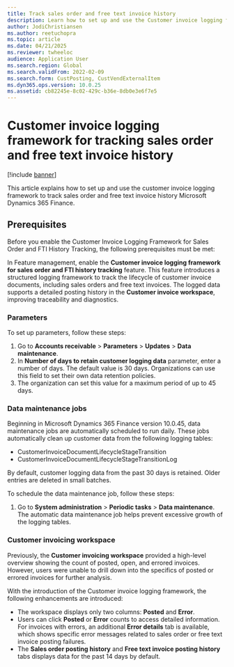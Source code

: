 ```yaml
---
title: Track sales order and free text invoice history 
description: Learn how to set up and use the Customer invoice logging framework to track sales order and free text invoice history Microsoft Dynamics 365 Finance. 
author: JodiChristiansen
ms.author: reetuchopra
ms.topic: article
ms.date: 04/21/2025
ms.reviewer: twheeloc
audience: Application User
ms.search.region: Global
ms.search.validFrom: 2022-02-09
ms.search.form: CustPosting, CustVendExternalItem
ms.dyn365.ops.version: 10.0.25
ms.assetid: cb82245e-8c02-429c-b36e-8db0e3e6f7e5
---
```


# Customer invoice logging framework for tracking sales order and free text invoice history 

[!include [banner](../includes/banner.md)]

This article explains how to set up and use the customer invoice logging framework to track sales order and free text invoice history Microsoft Dynamics 365 Finance. 

## Prerequisites
Before you enable the Customer Invoice Logging Framework for Sales Order and FTI History Tracking, the following prerequisites must be met:

In Feature management, enable the **Customer invoice logging framework for sales order and FTI history tracking** feature. This feature introduces a structured logging framework to track the lifecycle of customer 
invoice documents, including sales orders and free text invoices. The logged data supports a detailed posting history in the **Customer invoice workspace**, improving traceability and diagnostics. 

### Parameters
To set up parameters, follow these steps: 
1.	Go to **Accounts receivable** > **Parameters** > **Updates** > **Data maintenance**.
2.	In **Number of days to retain customer logging data** parameter, enter a number of days. The default value is 30 days. Organizations can use this field to set their own data retention policies. 
4.	The organization can set this value for a maximum period of up to 45 days.

### Data maintenance jobs 
Beginning in Microsoft Dynamics 365 Finance version 10.0.45, data maintenance jobs are automatically scheduled to run daily. 
These jobs automatically clean up customer data from the following logging tables: 
 - CustomerInvoiceDocumentLifecycleStageTransition
 - CustomerInvoiceDocumentLifecycleStageTransitionLog

By default, customer logging data from the past 30 days is retained. Older entries are deleted in small batches.

To schedule the data maintenance job, follow these steps:
1.	Go to **System administration** > **Periodic tasks** > **Data maintenance**.
The automatic data maintenance job helps prevent excessive growth of the logging tables. 

### Customer invoicing workspace
Previously, the **Customer invoicing workspace** provided a high-level overview showing the count of posted, open, and errored invoices. However, users were unable to drill down into the specifics of posted or 
errored invoices for further analysis.

With the introduction of the Customer invoice logging framework, the following enhancements are introduced:
 - The workspace displays only two columns: **Posted** and **Error**.
 - Users can click **Posted** or **Error** counts to access detailed information. For invoices with errors, an additional **Error details** tab is available, which shows specific error messages related to sales order or free text invoice posting failures.
 - The **Sales order posting history** and **Free text invoice posting history** tabs displays data for the past 14 days by default.



